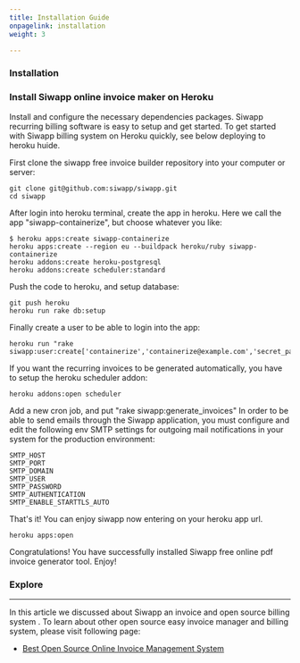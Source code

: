 ```yaml
---
title: Installation Guide
onpagelink: installation
weight: 3

---
```


### **Installation**

### Install Siwapp online invoice maker on Heroku

Install and configure the necessary dependencies packages. Siwapp recurring billing software is easy to setup and get started. To get started with Siwapp billing system on Heroku quickly, see below deploying to heroku huide.

First clone the siwapp free invoice builder repository into your computer or server:

    git clone git@github.com:siwapp/siwapp.git
    cd siwapp

After login into heroku terminal, create the app in heroku. Here we call the app "siwapp-containerize", but choose whatever you like:

    $ heroku apps:create siwapp-containerize
    heroku apps:create --region eu --buildpack heroku/ruby siwapp-containerize
    heroku addons:create heroku-postgresql
    heroku addons:create scheduler:standard

Push the code to heroku, and setup database:

    git push heroku
    heroku run rake db:setup

Finally create a user to be able to login into the app:

    heroku run "rake siwapp:user:create['containerize','containerize@example.com','secret_password']"

If you want the recurring invoices to be generated automatically, you have to setup the heroku scheduler addon:

    heroku addons:open scheduler

Add a new cron job, and put "rake siwapp:generate\_invoices" In order to be able to send emails through the Siwapp application, you must configure and edit the following env SMTP settings for outgoing mail notifications in your system for the production environment:

    SMTP_HOST
    SMTP_PORT
    SMTP_DOMAIN
    SMTP_USER
    SMTP_PASSWORD
    SMTP_AUTHENTICATION
    SMTP_ENABLE_STARTTLS_AUTO

That's it! You can enjoy siwapp now entering on your heroku app url.

    heroku apps:open

Congratulations! You have successfully installed Siwapp free online pdf invoice generator tool. Enjoy!

### **Explore**
-------

In this article we discussed about Siwapp an invoice and open source billing system . To learn about other open source easy invoice manager and billing system, please visit following page:

*   [Best Open Source Online Invoice Management System](https://products.containerize.com/invoicing)
